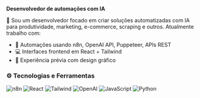 <p>
  <b>Desenvolvedor de automações com IA</b>
</p>

🎯 Sou um desenvolvedor focado em criar soluções automatizadas com IA para produtividade, marketing, e-commerce, scraping e outros. Atualmente trabalho com:
- 🔧 Automações usando n8n, OpenAI API, Puppeteer, APIs REST
- 💻 Interfaces frontend em React + Tailwind
- 🎨 Experiência prévia com design gráfico

### ⚙️ Tecnologias e Ferramentas

![n8n](https://img.shields.io/badge/n8n-000000?style=for-the-badge&logo=n8n&logoColor=white)
![React](https://img.shields.io/badge/React-000000?style=for-the-badge&logo=react&logoColor=white)
![Tailwind](https://img.shields.io/badge/Tailwind-000000?style=for-the-badge&logo=tailwindcss&logoColor=white)
![OpenAI](https://img.shields.io/badge/OpenAI-000000?style=for-the-badge&logo=openai&logoColor=white)
![JavaScript](https://img.shields.io/badge/JavaScript-000000?style=for-the-badge&logo=javascript&logoColor=white)
![Python](https://img.shields.io/badge/Python-000000?style=for-the-badge&logo=python&logoColor=white)

